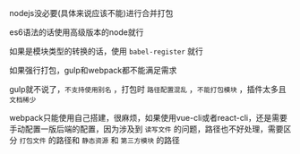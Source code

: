 nodejs没必要(具体来说应该不能)进行合并打包

es6语法的话使用高级版本的node就行

如果是模块类型的转换的话，使用 `babel-register` 就行

如果强行打包，gulp和webpack都不能满足需求

gulp就不说了，`不支持使用别名` ，打包时 `路径配置混乱` ，`不能打包模块` ，插件太多且 `文档稀少`

webpack只能使用自己搭建，很麻烦，如果使用vue-cli或者react-cli，还是需要手动配置一版后端的配置，因为涉及到 `读写文件` 的问题，路径也不好处理，需要区分 `打包文件` 的路径和 `静态资源` 和 `第三方模块` 的路径
